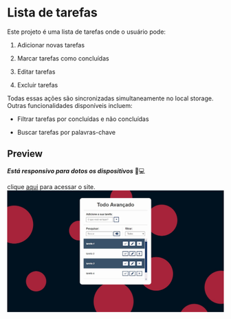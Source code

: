 # Lista de tarefas

Este projeto é uma lista de tarefas onde o usuário pode:

1. Adicionar novas tarefas

1. Marcar tarefas como concluídas

1. Editar tarefas

1. Excluir tarefas

Todas essas ações são sincronizadas simultaneamente no local storage. Outras funcionalidades disponíveis incluem:

* Filtrar tarefas por concluídas e não concluídas

* Buscar tarefas por palavras-chave

## Preview
_**Está responsivo para dotos os dispositivos**_ 📱💻

clique [aqui](https://elson-341.github.io/todo_advanced/) para acessar o site.
![Todo-list](img/Todo-list.jpg)
